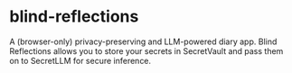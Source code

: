 # blind-reflections
A (browser-only) privacy-preserving and LLM-powered diary app. Blind Reflections allows you to store your secrets in SecretVault and pass them on to SecretLLM for secure inference.
